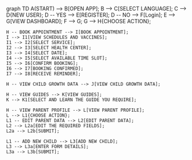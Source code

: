 graph TD
    A(START) --> B[OPEN APP];
    B --> C[SELECT LANGUAGE];
    C --> D{NEW USER};
    D -- YES --> E[REGISTER];
    D -- NO --> F[Login];
    E --> G[VIEW DASHBOARD];
    F --> G;
    G --> H{CHOOSE ACTION};

    H -- BOOK APPOINTMENT --> I[BOOK APPOINTMENT];
    I --> I1[VIEW SCHEDULES AND VACCINES];
    I1 --> I2[SELECT SERVICE];
    I2 --> I3[SELECT HEALTH CENTER];
    I3 --> I4[SELECT DATE];
    I4 --> I5[SELECT AVAILABLE TIME SLOT];
    I5 --> I6[CONFIRM BOOKING];
    I6 --> I7[BOOKING CONFIRMED];
    I7 --> I8[RECEIVE REMINDER];

    H -- VIEW CHILD GROWTH DATA --> J[VIEW CHILD GROWTH DATA];

    H -- VIEW GUIDES --> K[VIEW GUIDES];
    K --> K1[SELECT AND LEARN THE GUIDE YOU REQUIRE];

    H -- VIEW PARENT PROFILE --> L[VIEW PARENT PROFILE];
    L --> L1{CHOOSE ACTION};
    L1 -- EDIT PARENT DATA --> L2[EDIT PARENT DATA];
    L2 --> L2a[EDIT THE REQUIRED FIELDS];
    L2a --> L2b[SUBMIT];
    
    L1 -- ADD NEW CHILD --> L3[ADD NEW CHILD];
    L3 --> L3a[ENTER FORM DETAILS];
    L3a --> L3b[SUBMIT];